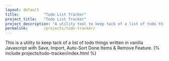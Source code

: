 ```yaml
---
layout: default
title:           "Todo List Tracker"
project_title:   "Todo List Tracker"
project_description: "A utility tool to keep tack of a list of todo things written in vanilla Javascript"
permalink:       /projects/todo-tracker/
---
```

This is a utility to keep tack of a list of todo things written in vanilla Javascript with Save, Import, Auto-Sort Done Items & Remove Feature.
{% include projects/todo-tracker/index.html %}
